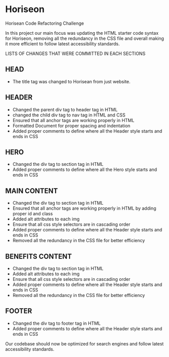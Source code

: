 # Horiseon

Horisean Code Refactoring Challenge

In this project our main focus was updating the HTML starter code syntax for Horiseon, removing all the redundancy in the CSS file and overall making it more efficient to follow latest accessibility standards. 



LISTS OF CHANGES THAT WERE COMMITTED IN EACH SECTIONS

## HEAD
* The title tag was changed to Horisean from just website.


## HEADER
* Changed the parent div tag to header tag in HTML
* changed the child div tag to nav tag in HTML and CSS
* Ensured that all anchor tags are working properly in HTML
* Formatted Document for proper spacing and indentation
* Added proper comments to define where all the Header style starts and ends in CSS


## HERO
* Changed the div tag to section tag in HTML
* Added proper comments to define where all the Hero style starts and ends in CSS

## MAIN CONTENT
* Changed the div tag to section tag in HTML
* Ensured that all anchor tags are working properly in HTML by adding proper id and class
* Added alt attributes to each img
* Ensure that all css style selectors are in cascading order
* Added proper comments to define where all the Header style starts and ends in CSS
* Removed all the redundancy in the CSS file for better efficiency

## BENEFITS CONTENT
* Changed the div tag to section tag in HTML
* Added alt attributes to each img
* Ensure that all css style selectors are in cascading order
* Added proper comments to define where all the Header style starts and ends in CSS
* Removed all the redundancy in the CSS file for better efficiency

## FOOTER
* Changed the div tag to footer tag in HTML
* Added proper comments to define where all the Header style starts and ends in CSS


Our codebase should now be optimized for search engines and follow latest accessibility standards. 













